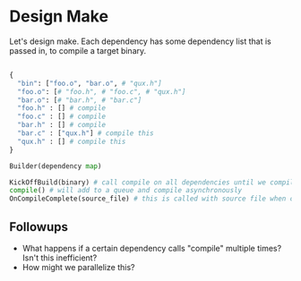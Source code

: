 # Design Make

Let's design make. Each dependency has some dependency list that is
passed in, to compile a target binary.

```py

{
  "bin": ["foo.o", "bar.o", # "qux.h"]
  "foo.o": [# "foo.h", # "foo.c", # "qux.h"]
  "bar.o": [# "bar.h", # "bar.c"]
  "foo.h" : [] # compile
  "foo.c" : [] # compile
  "bar.h" : [] # compile
  "bar.c" : ["qux.h"] # compile this
  "qux.h" : [] # compile this
}

Builder(dependency map)

KickOffBuild(binary) # call compile on all dependencies until we compile binary
compile() # will add to a queue and compile asynchronously
OnCompileComplete(source_file) # this is called with source file when compile returns()
```

## Followups

- What happens if a certain dependency calls "compile" multiple times?
Isn't this inefficient?
- How might we parallelize this?
